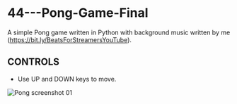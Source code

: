 # 44---Pong-Game-Final

A simple Pong game written in Python with background music written by me (https://bit.ly/BeatsForStreamersYouTube).

CONTROLS
--------

 * Use UP and DOWN keys to move.


![Pong screenshot 01](https://user-images.githubusercontent.com/83606701/132924434-1e84d260-94e8-422d-a730-007402ef73cd.JPG)

